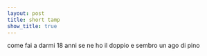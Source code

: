```yaml
---
layout: post
title: short tamp
show_title: true
---
```


come fai a darmi 18 anni se ne ho il doppio e sembro un ago di pino